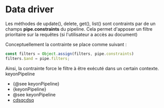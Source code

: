 # Data driver

Les méthodes de update(), delete, get(), list() sont contraints par de un champs **pipe.constraints** du pipeline. Cela permet d'apposer un filtre prioritaire sur la requêtes (si l'utilisateur a accès au document)

Conceptuellement la contrainte se place comme suivant :

```js
const filters = Object.assign(filters, pipe.constraints)
filters.$and = pipe.filters;
```

Ainsi, la contrainte force le filtre à être exécuté dans un certain contexte. keyonPipeline

* {@see keyonPipeline}
* {keyonPipeline}
* @see keyonPipeline
* [cdsqcdsq](keyonPipeline)
